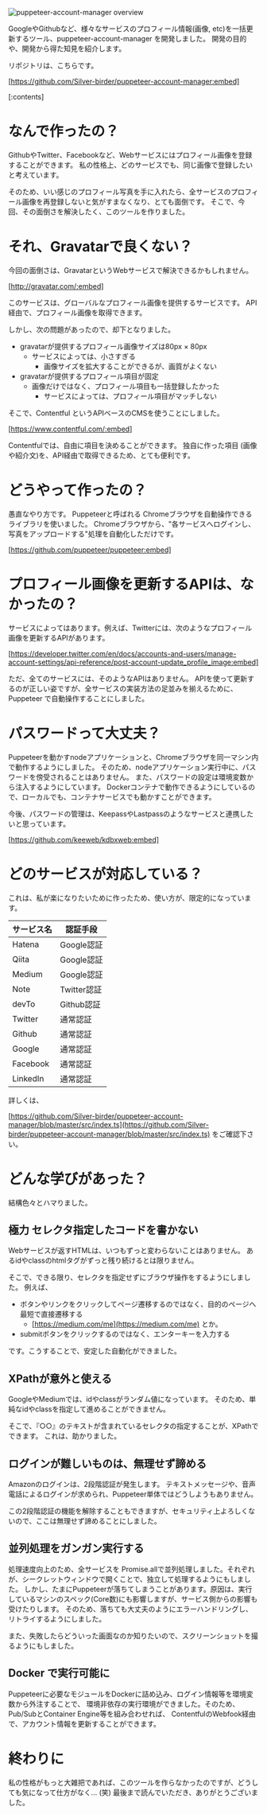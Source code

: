 <!-- 
title: アカウント画像一括更新ツールを作ったので、紹介と学びについて
date: 2020-06-04T07:35:23+09:00
draft: false
description: description
image: 
icon: 😎
-->

![puppeteer-account-manager overview](https://cdn-ak.f.st-hatena.com/images/fotolife/s/silverbirder180/20200603/20200603074753.png)

GoogleやGithubなど、様々なサービスのプロフィール情報(画像, etc)を一括更新するツール、puppeteer-account-manager を開発しました。
開発の目的や、開発から得た知見を紹介します。

リポジトリは、こちらです。

[https://github.com/Silver-birder/puppeteer-account-manager:embed]

[:contents]
# なんで作ったの？

GithubやTwitter、Facebookなど、Webサービスにはプロフィール画像を登録することができます。
私の性格上、どのサービスでも、同じ画像で登録したいと考えています。

そのため、いい感じのプロフィール写真を手に入れたら、全サービスのプロフィール画像を再登録しないと気がすまなくなり、とても面倒です。
そこで、今回、その面倒さを解決したく、このツールを作りました。

# それ、Gravatarで良くない？

今回の面倒さは、GravatarというWebサービスで解決できるかもしれません。

[http://gravatar.com/:embed]

このサービスは、グローバルなプロフィール画像を提供するサービスです。
API経由で、プロフィール画像を取得できます。

しかし、次の問題があったので、却下となりました。

* gravatarが提供するプロフィール画像サイズは80px × 80px
    * サービスによっては、小さすぎる
        * 画像サイズを拡大することができるが、画質がよくない
* gravatarが提供するプロフィール項目が固定
    * 画像だけではなく、プロフィール項目も一括登録したかった
        * サービスによっては、プロフィール項目がマッチしない

そこで、Contentful というAPIベースのCMSを使うことにしました。

[https://www.contentful.com/:embed]

Contentfulでは、自由に項目を決めることができます。
独自に作った項目 (画像や紹介文)を、API経由で取得できるため、とても便利です。

# どうやって作ったの？

愚直なやり方です。
Puppeteerと呼ばれる Chromeブラウザを自動操作できるライブラリを使いました。
Chromeブラウザから、"各サービスへログインし、写真をアップロードする"処理を自動化しただけです。

[https://github.com/puppeteer/puppeteer:embed]

# プロフィール画像を更新するAPIは、なかったの？

サービスによってはあります。例えば、Twitterには、次のようなプロフィール画像を更新するAPIがあります。

[https://developer.twitter.com/en/docs/accounts-and-users/manage-account-settings/api-reference/post-account-update_profile_image:embed]

ただ、全てのサービスには、そのようなAPIはありません。
APIを使って更新するのが正しい姿ですが、全サービスの実装方法の足並みを揃えるために、
Puppeteer で自動操作することにしました。

# パスワードって大丈夫？

Puppeteerを動かすnodeアプリケーションと、Chromeブラウザを同一マシン内で動作するようにしました。
そのため、nodeアプリケーション実行中に、パスワードを傍受されることはありません。
また、パスワードの設定は環境変数から注入するようにしています。
Dockerコンテナで動作できるようにしているので、ローカルでも、コンテナサービスでも動かすことができます。

今後、パスワードの管理は、KeepassやLastpassのようなサービスと連携したいと思っています。

[https://github.com/keeweb/kdbxweb:embed]

# どのサービスが対応している？

これは、私が楽になりたいために作ったため、使い方が、限定的になっています。

|  サービス名  |  認証手段  |
| ---- | ---- |
|  Hatena  |  Google認証  |
|  Qiita  |  Google認証  |
|  Medium  |  Google認証  |
|  Note  |  Twitter認証  |
|  devTo  |  Github認証  |
|  Twitter  |  通常認証  |
|  Github  |  通常認証  |
|  Google  |  通常認証  |
|  Facebook  |  通常認証  |
|  LinkedIn  |  通常認証  |

詳しくは、

[https://github.com/Silver-birder/puppeteer-account-manager/blob/master/src/index.ts](https://github.com/Silver-birder/puppeteer-account-manager/blob/master/src/index.ts) をご確認下さい。

# どんな学びがあった？

結構色々とハマりました。

## 極力 セレクタ指定したコードを書かない

Webサービスが返すHTMLは、いつもずっと変わらないことはありません。
あるidやclassのhtmlタグがずっと残り続けるとは限りません。

そこで、できる限り、セレクタを指定せずにブラウザ操作をするようにしました。
例えば、

* ボタンやリンクをクリックしてページ遷移するのではなく、目的のページへ最短で直接遷移する
    * [https://medium.com/me](https://medium.com/me) とか。
* submitボタンをクリックするのではなく、エンターキーを入力する

です。こうすることで、安定した自動化ができました。

## XPathが意外と使える

GoogleやMediumでは、idやclassがランダム値になっています。
そのため、単純なidやclassを指定して進めることができません。

そこで、『○○』のテキストが含まれているセレクタの指定することが、XPathでできます。
これは、助かりました。

## ログインが難しいものは、無理せず諦める

Amazonのログインは、2段階認証が発生します。
テキストメッセージや、音声電話によるログインが求められ、Puppeteer単体ではどうしようもありません。

この2段階認証の機能を解除することもできますが、セキュリティ上よろしくないので、ここは無理せず諦めることにしました。

## 並列処理をガンガン実行する

処理速度向上のため、全サービスを Promise.allで並列処理しました。それぞれが、シークレットウィンドウで開くことで、独立して処理するようにもしました。
しかし、たまにPuppeteerが落ちてしまうことがあります。原因は、実行しているマシンのスペック(Core数)にも影響しますが、サービス側からの影響も受けたりします。
そのため、落ちても大丈夫のようにエラーハンドリングし、リトライするようにしました。

また、失敗したらどういった画面なのか知りたいので、スクリーンショットを撮るようにもしました。

## Docker で実行可能に

Puppeteerに必要なモジュールをDockerに詰め込み、ログイン情報等を環境変数から外注することで、
環境非依存の実行環境ができました。そのため、Pub/SubとContainer Engine等を組み合わせれば、
ContentfulのWebfook経由で、アカウント情報を更新することができます。

# 終わりに
私の性格がもっと大雑把であれば、このツールを作らなかったのですが、どうしても気になって仕方がなく... (笑)
最後まで読んでいただき、ありがとうございました。
